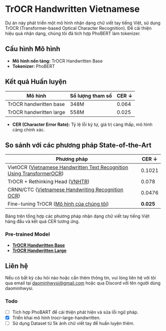 # TrOCR Handwritten Vietnamese

Dự án này phát triển một mô hình nhận dạng chữ viết tay tiếng Việt, sử dụng TrOCR (Transformer-based Optical Character Recognition). Để cải thiện hiệu quả nhận dạng, chúng tôi đã tích hợp PhoBERT làm tokenizer.

## Cấu hình Mô hình

- **Mô hình nền tảng:** TrOCR Handwritten Base
- **Tokenizer:** PhoBERT

## Kết quả Huấn luyện

| Mô hình                    | Số lượng tham số | CER ↓ |
|----------------------------|-----------------|-------|
| TrOCR handwritten base      | 348M            | 0.064 |
| TrOCR handwritten large     | 558M            | 0.025 |

- **CER (Character Error Rate):** Tỷ lệ lỗi ký tự, giá trị càng thấp, mô hình càng chính xác.
## So sánh với các phương pháp State-of-the-Art

| Phương pháp                                                                                                  | CER ↓ |
|--------------------------------------------------------------------------------------------------------------|-------|
| VietOCR ([Vietnamese Handwritten Text Recognition Using TransformerOCR](https://github.com/HungPham2002/Vietnamese-handwritten-text-recognition-using-TransformerOCR)) | 0.1021|
| TrOCR + Rethinking Head ([VNHTR](https://github.com/nguyenhoanganh2002/vnhtr))                               | 0.078 |
| CRNN/CTC ([Vietnamese Handwriting Recognition OCR](https://github.com/TomHuynhSG/Vietnamese-Handwriting-Recognition-OCR)) | 0.0476|
| Fine-tuning TrOCR ([Mô hình của chúng tôi](https://huggingface.co/Daominhwysi/vietnamese-trocr-large-handwritten/upload/main)) | **0.025**|

Bảng trên tổng hợp các phương pháp nhận dạng chữ viết tay tiếng Việt hàng đầu và kết quả CER tương ứng.

### Pre-trained Model

- [**TrOCR Handwritten Base**](https://huggingface.co/Daominhwysi/trocr-base-vietnamese-handwritten/tree/main)
- [**TrOCR Handwritten Large**](https://huggingface.co/Daominhwysi/vietnamese-trocr-large-handwritten/upload/main)

## Liên hệ

Nếu có bất kỳ câu hỏi nào hoặc cần thêm thông tin, vui lòng liên hệ với tôi qua email tại daominhwysi@gmail.com hoặc qua Discord với tên người dùng daominhwysi.

### Todo

- [ ] Tích hợp PhoBART để cải thiện phát hiện và sửa lỗi ngữ pháp.
- [x] Triển khai mô hình trocr-large-handwritten.
- [ ] Sử dụng Dataset từ 5k ảnh chữ viết tay để huấn luyện thêm.
